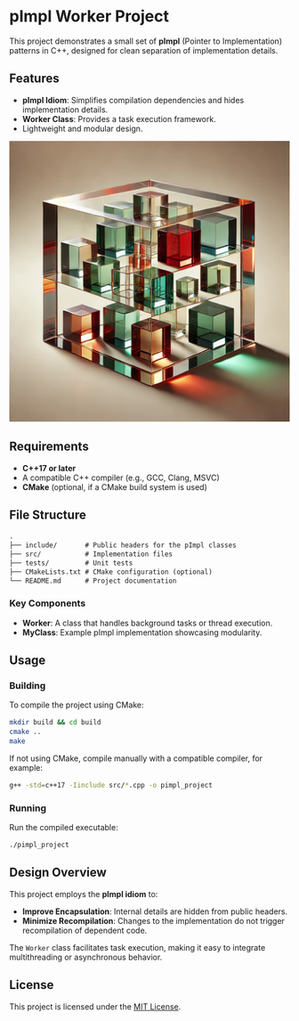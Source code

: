 
# pImpl Worker Project

This project demonstrates a small set of **pImpl** (Pointer to Implementation) patterns in C++, designed for clean separation of implementation details.

## Features

- **pImpl Idiom**: Simplifies compilation dependencies and hides implementation details.
- **Worker Class**: Provides a task execution framework.
- Lightweight and modular design.

![Separation of implementation details](Boxes.webp)

## Requirements

- **C++17 or later**
- A compatible C++ compiler (e.g., GCC, Clang, MSVC)
- **CMake** (optional, if a CMake build system is used)

## File Structure

    .
    ├── include/       # Public headers for the pImpl classes
    ├── src/           # Implementation files
    ├── tests/         # Unit tests
    ├── CMakeLists.txt # CMake configuration (optional)
    └── README.md      # Project documentation

### Key Components

- **Worker**: A class that handles background tasks or thread execution.
- **MyClass**: Example pImpl implementation showcasing modularity.

## Usage

### Building

To compile the project using CMake:

```bash
mkdir build && cd build
cmake ..
make
```

If not using CMake, compile manually with a compatible compiler, for example:

```bash
g++ -std=c++17 -Iinclude src/*.cpp -o pimpl_project
```

### Running

Run the compiled executable:

```bash
./pimpl_project
```

## Design Overview

This project employs the **pImpl idiom** to:
- **Improve Encapsulation**: Internal details are hidden from public headers.
- **Minimize Recompilation**: Changes to the implementation do not trigger recompilation of dependent code.

The `Worker` class facilitates task execution, making it easy to integrate multithreading or asynchronous behavior.

## License

This project is licensed under the [MIT License](LICENSE).
